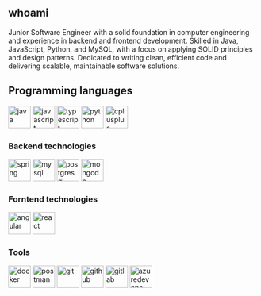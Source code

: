 ## whoami
<!--<img align="right" height="100"
src="https://media3.giphy.com/media/v1.Y2lkPTc5MGI3NjExdzlyeDQ4NjRsdXg3ZDJ2NHNsaDZoMW9jN25lM3RodnVkYW9nNjVwdiZlcD12MV9pbnRlcm5hbF9naWZfYnlfaWQmY3Q9Zw/QC7UQbxq89MnL9r6AN/giphy.gif" />-->
Junior Software Engineer with a solid foundation in computer engineering and experience in backend and frontend development. Skilled in Java, JavaScript, Python, and MySQL, with a focus on applying SOLID principles and design patterns. Dedicated to writing clean, efficient code and delivering scalable, maintainable software solutions.

## Programming languages
<p align="left">
  <img src="https://cdn.jsdelivr.net/gh/devicons/devicon@latest/icons/java/java-original.svg" alt="java" width="45" height="45" />
  <img src="https://cdn.jsdelivr.net/gh/devicons/devicon@latest/icons/javascript/javascript-original.svg" alt="javascript" width="45" height="45" />
  <img src="https://cdn.jsdelivr.net/gh/devicons/devicon@latest/icons/typescript/typescript-original.svg" alt="typescript" width="45" height="45" />
  <img src="https://cdn.jsdelivr.net/gh/devicons/devicon@latest/icons/python/python-original.svg" alt="python" width="45" height="45" />
  <img src="https://cdn.jsdelivr.net/gh/devicons/devicon@latest/icons/cplusplus/cplusplus-original.svg" alt="cplusplus" width="45" height="45" />

</p>


### Backend technologies
<p align="left">
  <img src="https://cdn.jsdelivr.net/gh/devicons/devicon@latest/icons/spring/spring-original.svg" alt="spring" width="45" height="45" />
  <img src="https://cdn.jsdelivr.net/gh/devicons/devicon@latest/icons/mysql/mysql-original.svg" alt="mysql" width="45" height="45" />
  <img src="https://cdn.jsdelivr.net/gh/devicons/devicon@latest/icons/postgresql/postgresql-original.svg" alt="postgresql" width="45" height="45" />
  <img src="https://cdn.jsdelivr.net/gh/devicons/devicon@latest/icons/mongodb/mongodb-original.svg" alt="mongodb" width="45" height="45" />
</p>

### Forntend technologies
<p align="left">
  <img src="https://cdn.jsdelivr.net/gh/devicons/devicon@latest/icons/angular/angular-original.svg" alt="angular" width="45" height="45" />
  <img src="https://cdn.jsdelivr.net/gh/devicons/devicon@latest/icons/react/react-original.svg" alt="react" width="45" height="45" />  
</p>

### Tools
<p align="left">
  <img src="https://cdn.jsdelivr.net/gh/devicons/devicon@latest/icons/docker/docker-original.svg" alt="docker" width="45" height="45" />
  <img src="https://cdn.jsdelivr.net/gh/devicons/devicon@latest/icons/postman/postman-original.svg" alt="postman" width="45" height="45" />
  <img src="https://cdn.jsdelivr.net/gh/devicons/devicon@latest/icons/git/git-original.svg" alt="git" width="45" height="45" />
  <img src="https://cdn.jsdelivr.net/gh/devicons/devicon@latest/icons/github/github-original.svg" alt="github" width="45" height="45" />
  <img src="https://cdn.jsdelivr.net/gh/devicons/devicon@latest/icons/gitlab/gitlab-original.svg" alt="gitlab" width="45" height="45" />
  <img src="https://cdn.jsdelivr.net/gh/devicons/devicon@latest/icons/azuredevops/azuredevops-original.svg" alt="azuredevops" width="45" height="45" />
</p>



<!--
**ahmdmnsour/ahmdmnsour** is a ✨ _special_ ✨ repository because its `README.md` (this file) appears on your GitHub profile.

Here are some ideas to get you started:

- 🔭 I’m currently working on ...
- 🌱 I’m currently learning ...
- 👯 I’m looking to collaborate on ...
- 🤔 I’m looking for help with ...
- 💬 Ask me about ...
- 📫 How to reach me: ...
- 😄 Pronouns: ...
- ⚡ Fun fact: ...
-->
